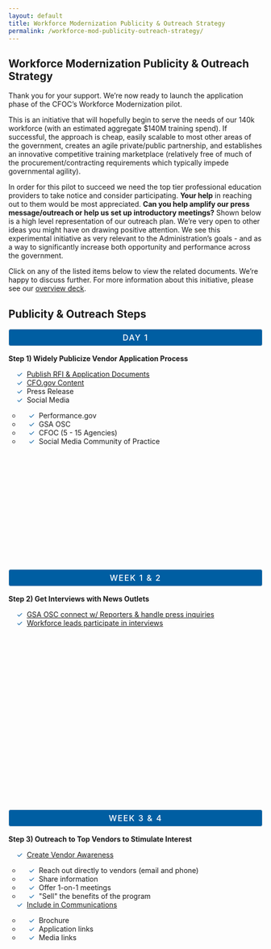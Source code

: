 ```yaml
---
layout: default
title: Workforce Modernization Publicity & Outreach Strategy
permalink: /workforce-mod-publicity-outreach-strategy/
---
```

<style>
  .card-btn-ft {
    font-style: normal;
    font-weight: 500;
    font-size: 16px;
    text-align: center;
    letter-spacing: 0.1em;
    text-transform: uppercase;
    border: 1px solid #DFE1E2;
    background-color:#005ea2;
    color:white;
    border-radius: 4px;
    padding: 6px 12px;
  }
  
  .rfi-button {
    padding-bottom: 1.5rem;
    padding-top: 0.5rem;
    padding-left: 1.5rem;
    padding-right: 1.5rem; }
    
  
 ul.a {list-style-type: circle;}
 
 ul.rfi {
  list-style: none;
  padding: 0;
   margin: 0;
}

ul.rfi li {
 padding-left: 16px; 
  }

ul.rfi li:before {
  content: '✓';
  padding-right: 8px;
  color: #005ea2;
}
  
</style>

<section class="usa-graphic-list">
    <div class="grid-container">
        <h1 class="column-centered-heading margin-bottom-1">Workforce Modernization Publicity & Outreach Strategy</h1>
        <div class="usa-graphic-list__row margin-bottom-1">
            <p class="font-sans-sm margin-top-0">
            Thank you for your support. We’re now ready to launch the application phase of the CFOC’s Workforce Modernization pilot. 
          </p>
          <p>This is an initiative that will hopefully begin to serve the needs of our 140k workforce (with an estimated aggregate $140M training spend). If successful, the approach is cheap, easily scalable to most other areas of the government, creates an agile private/public partnership, and establishes an innovative competitive training marketplace (relatively free of much of the procurement/contracting requirements which typically impede governmental agility). 
 </p>
          <p>In order for this pilot to succeed we need the top tier professional education providers to take notice and consider participating. <strong>Your help</strong> in reaching out to them would be most appreciated. <strong>Can you help amplify our press message/outreach or help us set up introductory meetings?</strong> Shown below is a high level representation of our outreach plan. We’re very open to other ideas you might have on drawing positive attention. We see this experimental initiative as very relevant to the Administration’s goals - and as a way to significantly increase both opportunity and performance across the government. 
</p>    
          <p>Click on any of the listed items below to view the related documents. We’re happy to discuss further. For more information about this initiative, please see our <a href="xxx">overview deck</a>.</p>
       </div>
            <h2> Publicity & Outreach Steps</h2>
            <div class="grid-row">   
              <div class="tablet:grid-col-4  grid-spacing policy controller-alerts" style="left: 0px; top: 0px;">
            <div class="border-top-05 border-accent-warm bg-white padding-2 shadow-5" style="height:460px;">
               <div class="text-container">
                    <p class="card-btn-ft">Day 1</p>
                         <strong><p class="text-primary-dark">Step 1) Widely Publicize Vendor Application Process</p></strong>
                        <ul class="rfi">
                            <li><a href="../workforce-mod-publicity-outreach-details#publish/">Publish RFI & Application Documents</a></li>
                            <li><a href="../workforce-mod-publicity-outreach-details#site/">CFO.gov Content</a></li>
                            <li>Press Release</li>
                            <li>Social Media</li>
                             <ul class="a">
                                <li>Performance.gov</li>
                                <li>GSA OSC</li>
                                <li>CFOC (5 - 15 Agencies)</li>
                               <li>Social Media Community of Practice</li>
                            </ul>
                          </ul>                             
               </div>
            </div>
        </div>                  
           <div class="tablet:grid-col-4  grid-spacing policy controller-alerts" style="left: 0px; top: 0px;">
            <div class="border-top-05 border-accent-warm bg-white padding-2 shadow-5 " style="height:460px;">
               <div class="text-container">  
                    <p class="card-btn-ft">Week 1 & 2</p>
                    <strong><p class="text-primary-dark">Step 2) Get Interviews with News Outlets</p></strong>
                           <ul class="rfi">
                             <li><a href="../workforce-mod-publicity-outreach-details#press/">GSA OSC connect w/ Reporters & handle press inquiries</a></li>
                             <li><a href="../workforce-mod-publicity-outreach-details#interviews/">Workforce leads participate in interviews</a></li>  
                         </ul>                             
               </div>
            </div>
        </div>  
            <div class="tablet:grid-col-4  grid-spacing policy controller-alerts" style="left: 0px; top: 0px;">
            <div class="border-top-05 border-accent-warm bg-white padding-2 shadow-5" style="height:460px;">
               <div class="text-container ">  
                     <p class="card-btn-ft">Week 3 & 4</p> 
                    <strong><p class="text-primary-dark">Step 3) Outreach to Top Vendors to Stimulate Interest</p></strong>
                       <ul class="rfi">
                            <li><a href="../workforce-mod-publicity-outreach-details#vendor/">Create Vendor Awareness</a></li>
                             <ul class="a">
                                <li>Reach out directly to vendors (email and phone)</li>
                                <li>Share information</li>
                                <li>Offer 1-on-1 meetings</li>
                                <li>"Sell" the benefits of the program</li>
                            </ul>
                            <li><a href="../workforce-mod-publicity-outreach-details#comms/">Include in Communications</a></li>
                             <ul class="a">
                                <li>Brochure</li>
                                <li>Application links</li>
                                <li>Media links</li>
                            </ul>
                          </ul> 
                        </div>
            </div>
        </div>  

    
